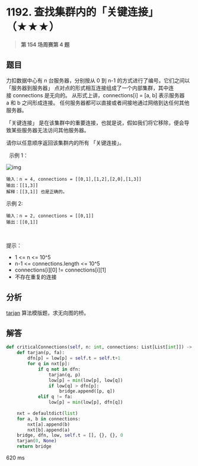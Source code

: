 # 1192. 查找集群内的「关键连接」（★★★）


> **第 154 场周赛第 4 题**

## 题目

力扣数据中心有 n 台服务器，分别按从 0 到 n-1 的方式进行了编号。它们之间以「服务器到服务器」
点对点的形式相互连接组成了一个内部集群，其中连接 connections 是无向的。
从形式上讲，connections[i] = [a, b] 表示服务器 a 和 b 之间形成连接。
任何服务器都可以直接或者间接地通过网络到达任何其他服务器。

「关键连接」 是在该集群中的重要连接，也就是说，假如我们将它移除，便会导致某些服务器无法访问其他服务器。

请你以任意顺序返回该集群内的所有 「关键连接」。

 
示例 1：

![img](https://assets.leetcode-cn.com/aliyun-lc-upload/original_images/critical-connections-in-a-network.png)

    输入：n = 4, connections = [[0,1],[1,2],[2,0],[1,3]]
    输出：[[1,3]]
    解释：[[3,1]] 也是正确的。

示例 2:
    
    输入：n = 2, connections = [[0,1]]
    输出：[[0,1]]
 

提示：
- 1 <= n <= 10^5
- n-1 <= connections.length <= 10^5
- connections[i][0] != connections[i][1]
- 不存在重复的连接

 
## 分析

[tarjan](https://zhuanlan.zhihu.com/p/101923309) 算法模版题，求无向图的桥。

## 解答

```python
def criticalConnections(self, n: int, connections: List[List[int]]) -> List[List[int]]:
    def tarjan(p, fa):
        dfn[p] = low[p] = self.t = self.t+1
        for q in nxt[p]:
            if q not in dfn:
                tarjan(q, p)
                low[p] = min(low[p], low[q])
                if low[q] > dfn[p]:
                    bridge.append([p, q])
            elif q != fa:
                low[p] = min(low[p], dfn[q])
    
    nxt = defaultdict(list)
    for a, b in connections:
        nxt[a].append(b)
        nxt[b].append(a)
    bridge, dfn, low, self.t = [], {}, {}, 0
    tarjan(0, None)
    return bridge
```
620 ms

